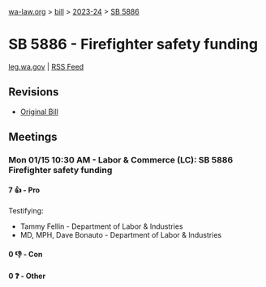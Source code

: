 [wa-law.org](/) > [bill](/bill/) > [2023-24](/bill/2023-24/) > [SB 5886](/bill/2023-24/sb/5886/)

# SB 5886 - Firefighter safety funding
[leg.wa.gov](https://app.leg.wa.gov/billsummary?BillNumber=5886&Year=2023&Initiative=false) | [RSS Feed](./rss.xml)

## Revisions
* [Original Bill](1/)

## Meetings
### Mon 01/15 10:30 AM - Labor & Commerce (LC): SB 5886 Firefighter safety funding
#### 7 👍 - Pro
Testifying:
* Tammy Fellin - Department of Labor & Industries
* MD, MPH, Dave Bonauto - Department of Labor & Industries

#### 0 👎 - Con

#### 0 ❓ - Other
